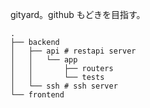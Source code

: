 gityard。github もどきを目指す。

```shell
.
├── backend
│   ├── api # restapi server
│   │   └── app
│   │       ├── routers
│   │       └── tests
│   └── ssh # ssh server
└── frontend
```
